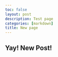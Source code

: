 ```yaml
---
toc: false
layout: post
description: Test page
categories: [markdown]
title: New page
---
```

## Yay! New Post!

